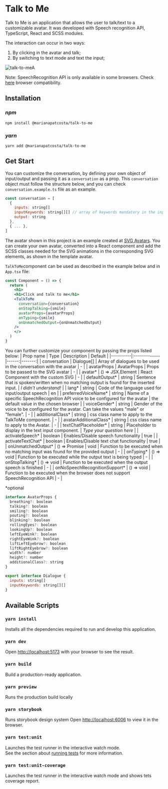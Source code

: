 # Talk to Me

Talk to Me is an application that allows the user to talk/text to a customizable avatar. It was developed with Speech recognition API, TypeScript, React and SCSS modules.

The interaction can occur in two ways:

1. By clicking in the avatar and talk;
2. By switching to text mode and text the input;

![talk-to-meA](https://user-images.githubusercontent.com/43031902/205182593-8092c7bf-1df2-4e73-b9b5-3253618558e7.png)

Note: SpeechRecognition API is only available in some browsers. Check [here](https://caniuse.com/speech-recognition) browser compatibility.

## Installation
### **_npm_**

```shell
npm install @marianapatcosta/talk-to-me
```

### **_yarn_**

```shell
yarn add @marianapatcosta/talk-to-me
```

## Get Start

You can customize the conversation, by defining your own object of input/output and passing it as a `conversation` as a prop. This `conversation` object must follow the structure below, and you can check `conversation.example.ts` file as an example.

```js
const conversation = [
  {
    inputs: string[]
    inputKeywords: string[][] // array of keywords mandatory in the input, to reproduce the corresponding output. Each array of keywords must exist in the input to reproduce the corresponding output
    output: string
  },
  { ... },
]
```

The avatar shown in this project is an example created at [SVG Avatars](https://svgavatars.com/). You can create your own avatar, converted into a React component and add the SCSS classes needed for the SVG animations in the corresponding SVG elements, as shown in the template avatar.

`TalkToMe`component can be used as described in the example below and in `App.tsx` file:

```jsx
const Component = () => {
  return (
    <h1>
    <h1>Click and talk to me</h1>
    <TalkToMe
      conversation={conversation}
      onStopTalking={smile}
      avatarProps={avatarProps}
      onTyping={smile}
      onUnmatchedOutput={onUnmatchedOutput}
    />
    </>
  )
}
```

You can further customize your component by passing the props listed below:
| Prop name | Type | Description | Default |
|----------|:-------------|------:|-------:|
| conversation | Dialogue[] | Array of dialogues to be used in the conversation with the avatar | - |
| avatarProps | AvatarProps | Props to be passed to the SVG avatar | - |
| avatar* | () => JSX.Element | React Component with the custom SVG | - |
| defaultOutput* | string | Sentence that is spoken/written when no matching output is found for the inserted input. | _I didn't understand!_ |
| lang* | string | Code of the language used for input/output speech | en |
| preferredVoiceName* | string | Name of a specific SpeechRecognition API voice to be configured for the avatar | the default value in the chosen browser |
| voiceGender* | string | Gender of the voice to be configured for the avatar. Can take the values "male" or "female". | - |
| additionalClass* | string | css class name to apply to the TalkToMe component. | - |
| avatarAdditionalClass* | string | css class name to apply to the Avatar. | - |
| textChatPlaceholder* | string | Placeholder to display in the text input component. | _Type your question here_ |
| activateSpeech* | boolean | Enables/Disable speech functionality | true |
| activateTextChat* | boolean | Enables/Disable text chat functionality | true |
| onUnmatchedOutput* | () => Promise<void> | void | Function to be executed when no matching input was found for the provided output | - |
| onTyping* | () => void | Function to be executed while the output text is being typed | - |
| onStopTalking* | () => void | Function to be executed when the output speech is finished | - |
| onNoSpeechRecognitionSupport* | () => void | Function to be executed when the browser does not support SpeechRecognition API | - |

\*optional

```js
interface AvatarProps {
  breathing?: boolean
  talking?: boolean
  smiling?: boolean
  pouting?: boolean
  blinking?: boolean
  rollingEyes?: boolean
  lookingUp?: boolean
  leftEyeWink?: boolean
  rightEyeWink?: boolean
  liftLeftEyebrow?: boolean
  liftRightEyebrow?: boolean
  width?: number
  height?: number
  additionalClass?: string
}

export interface Dialogue {
  inputs: string[]
  inputKeywords: string[][]
}
```

## Available Scripts

### `yarn install`

Installs all the dependencies required to run and develop this application.

### `yarn dev`

Open [http://localhost:5173](http://localhost:5173) with your browser to see the result.

### `yarn build`

Build a production-ready application.

### `yarn preview`

Runs the production build locally

### `yarn storybook`

Runs storybook design system
Open [http://localhost:6006](http://localhost:6006) to view it in the browser.

### `yarn test:unit`

Launches the test runner in the interactive watch mode.\
See the section about [running tests](https://facebook.github.io/create-react-app/docs/running-tests) for more information.

### `yarn test:unit-coverage`

Launches the test runner in the interactive watch mode and shows tets coverage report.
